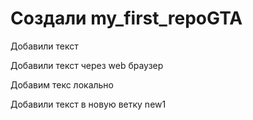 ﻿# Создали my_first_repoGTA

Добавили текст

Добавили текст через web браузер

Добавим текс локально

Добавили текст в новую ветку new1